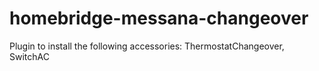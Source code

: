 # homebridge-messana-changeover
Plugin to install the following accessories: ThermostatChangeover, SwitchAC
